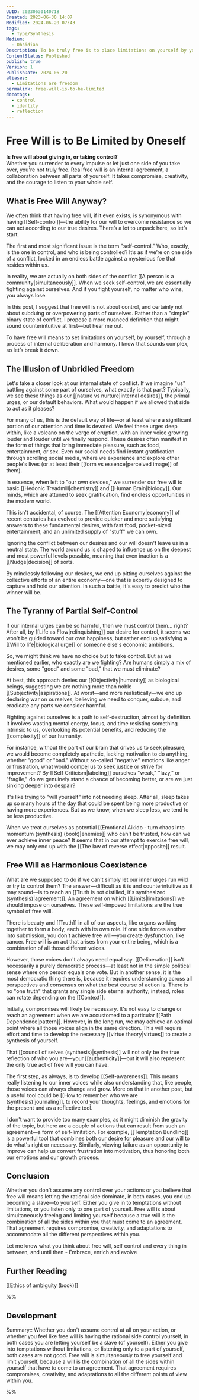 ```yaml
---
UUID: 20230630140718
Created: 2023-06-30 14:07
Modified: 2024-06-20 07:43
tags:
  - Type/Synthesis
Medium:
  - Obsidian
Description: To be truly free is to place limitations on yourself by yourself through a process of internal delibaration
ContentStatus: Published
publish: true
Version: 1
PublishDate: 2024-06-20
aliases:
  - Limitations are freedom
permalink: free-will-is-to-be-limited
docotags:
  - control
  - identity
  - reflection
---
```


# Free Will is to Be Limited by Oneself

**Is free will about giving in, or taking control?**  
Whether you surrender to every impulse or let just one side of you take over, you're not truly free. Real free will is an internal agreement, a collaboration between all parts of yourself. It takes compromise, creativity, and the courage to listen to your whole self.

<!-- truncate -->

## What is Free Will Anyway?

We often think that having free will, if it even exists, is synonymous with having [[Self-control]]—the ability for our will to overcome resistance so we can act according to our true desires. There’s a lot to unpack here, so let’s start.

The first and most significant issue is the term "self-control." Who, exactly, is the one in control, and who is being controlled? It’s as if we’re on one side of a conflict, locked in an endless battle against a mysterious foe that resides within us. 

In reality, we are actually on both sides of the conflict [[A person is a community|simultaneously]]. When we seek self-control, we are essentially fighting against ourselves. And if you fight yourself, no matter who wins, you always lose.

In this post, I suggest that free will is not about control, and certainly not about subduing or overpowering parts of ourselves. Rather than a "simple" binary state of conflict, I propose a more nuanced definition that might sound counterintuitive at first—but hear me out.

To have free will means to set limitations on yourself, by yourself, through a process of internal deliberation and harmony. I know that sounds complex, so let’s break it down.

## The Illusion of Unbridled Freedom

Let's take a closer look at our internal state of conflict. If we imagine "us" battling against some part of ourselves, what exactly is that part? Typically, we see these things as our [[nature vs nurture|internal desires]], the primal urges, or our default behaviors. What would happen if we allowed that side to act as it pleases?

For many of us, this is the default way of life—or at least where a significant portion of our attention and time is devoted. We feel these urges deep within, like a volcano on the verge of eruption, with an inner voice growing louder and louder until we finally respond. These desires often manifest in the form of things that bring immediate pleasure, such as food, entertainment, or sex. Even our social needs find instant gratification through scrolling social media, where we experience and explore other people's lives (or at least their [[form vs essence|perceived image]] of them).

In essence, when left to "our own devices," we surrender our free will to basic [[Hedonic Treadmill|chemistry]] and [[Human Brain|biology]]. Our minds, which are attuned to seek gratification, find endless opportunities in the modern world.

This isn't accidental, of course. The [[Attention Economy|economy]] of recent centuries has evolved to provide quicker and more satisfying answers to these fundamental desires, with fast food, pocket-sized entertainment, and an unlimited supply of "stuff" we can own.

Ignoring the conflict between our desires and our will doesn't leave us in a neutral state. The world around us is shaped to influence us on the deepest and most powerful levels possible, meaning that even inaction is a [[Nudge|decision]] of sorts. 

By mindlessly following our desires, we end up pitting ourselves against the collective efforts of an entire economy—one that is expertly designed to capture and hold our attention. In such a battle, it's easy to predict who the winner will be.

## The Tyranny of Partial Self-Control

If our internal urges can be so harmful, then we must control them... right? After all, by [[Life as Flow|relinquishing]] our desire for control, it seems we won't be guided toward our own happiness, but rather end up satisfying a [[Will to life|biological urge]] or someone else's economic ambitions.

So, we might think we have no choice but to take control. But as we mentioned earlier, who exactly are we fighting? Are humans simply a mix of desires, some "good" and some "bad," that we must eliminate?

At best, this approach denies our [[Objectivity|humanity]] as biological beings, suggesting we are nothing more than noble [[Subjectivity|aspirations]]. At worst—and more realistically—we end up declaring war on ourselves, believing we need to conquer, subdue, and eradicate any parts we consider harmful.

Fighting against ourselves is a path to self-destruction, almost by definition. It involves wasting mental energy, focus, and time resisting something intrinsic to us, overlooking its potential benefits, and reducing the [[complexity]] of our humanity.

For instance, without the part of our brain that drives us to seek pleasure, we would become completely apathetic, lacking motivation to do anything, whether "good" or "bad." Without so-called "negative" emotions like anger or frustration, what would compel us to seek justice or strive for improvement? By [[Self Criticism|labeling]] ourselves "weak," "lazy," or "fragile," do we genuinely stand a chance of becoming better, or are we just sinking deeper into despair?

It's like trying to "will yourself" into not needing sleep. After all, sleep takes up so many hours of the day that could be spent being more productive or having more experiences. But as we know, when we sleep less, we tend to be less productive.

When we treat ourselves as potential [[Emotional Aikido - turn chaos into momentum (synthesis) (book)|enemies]] who can't be trusted, how can we ever achieve inner peace? It seems that in our attempt to exercise free will, we may only end up with the [[The law of reverse effect|opposite]] result.

## Free Will as Harmonious Coexistence

What are we supposed to do if we can't simply let our inner urges run wild or try to control them? The answer—difficult as it is and counterintuitive as it may sound—is to reach an [[Truth is not distilled, it's synthesized (synthesis)|agreement]]. An agreement on which [[Limits|limitations]] we should impose on ourselves. These self-imposed limitations are the true symbol of free will.

There is beauty and [[Truth]] in all of our aspects, like organs working together to form a body, each with its own role. If one side forces another into submission, you don't achieve free will—you create dysfunction, like cancer. Free will is an act that arises from your entire being, which is a combination of all those different voices.

However, those voices don't always need equal say. [[Deliberation]] isn't necessarily a purely democratic process—at least not in the simple political sense where one person equals one vote. But in another sense, it is the most democratic thing there is, because it requires understanding across all perspectives and consensus on what the best course of action is. There is no "one truth" that grants any single side eternal authority; instead, roles can rotate depending on the [[Context]].

Initially, compromises will likely be necessary. It's not easy to change or reach an agreement when we are accustomed to a particular [[Path Dependence|pattern]]. However, in the long run, we may achieve an optimal point where all those voices align in the same direction. This will require effort and time to develop the necessary [[virtue theory|virtues]] to create a synthesis of yourself.

That [[council of selves (synthesis)|synthesis]] will not only be the true reflection of who you are—your [[authenticity]]—but it will also represent the only true act of free will you can have.

The first step, as always, is to develop [[Self-awareness]]. This means really listening to our inner voices while also understanding that, like people, those voices can always change and grow. More on that in another post, but a useful tool could be [[How to remember who we are (synthesis)|journaling]], to record your thoughts, feelings, and emotions for the present and as a reflective tool.

I don't want to provide too many examples, as it might diminish the gravity of the topic, but here are a couple of actions that can result from such an agreement—a form of self-limitation. For example, [[Temptation Bundling]] is a powerful tool that combines both our desire for pleasure and our will to do what's right or necessary. Similarly, viewing failure as an opportunity to improve can help us convert frustration into motivation, thus honoring both our emotions and our growth process.

## Conclusion

Whether you don't assume any control over your actions or you believe that free will means letting the rational side dominate, in both cases, you end up becoming a slave—to yourself. Either you give in to temptations without limitations, or you listen only to one part of yourself. Free will is about simultaneously freeing and limiting yourself because a true will is the combination of all the sides within you that must come to an agreement. That agreement requires compromise, creativity, and adaptations to accommodate all the different perspectives within you.

Let me know what you think about free will, self control and every thing in between, and until then -
Embrace, enrich and evolve

## Further Reading
[[Ethics of ambiguity (book)]]

%%
## Development

Summary:: Whether you don't assume control at all on your action, or whether you feel like free will is having the rational side control yourself, in both cases you are letting yourself be a slave (of yourself). Either you give into temptations without limitations, or listening only to a part of yourself, both cases are not good. Free will is simultaneously to free yourself and limit yourself, because a will is the combination of all the sides within yourself that have to come to an agreement. That agreement requires compromises, creativity, and adaptations to all the different points of view within you.

%%